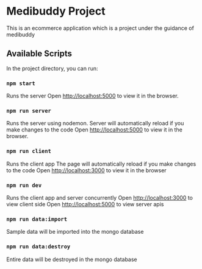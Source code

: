 # Medibuddy Project

This is an ecommerce application which is a project under the guidance of medibuddy

## Available Scripts

In the project directory, you can run:

### `npm start`

Runs the server
Open [http://localhost:5000](http://localhost:5000) to view it in the browser.

### `npm run server`

Runs the server using nodemon.
Server will automatically reload if you make changes to the code
Open [http://localhost:5000](http://localhost:5000) to view it in the browser.

### `npm run client`

Runs the client app
The page will automatically reload if you make changes to the code
Open [http://localhost:3000](http://localhost:3000) to view it in the browser

### `npm run dev`

Runs the client app and server concurrently
Open [http://localhost:3000](http://localhost:3000) to view client side
Open [http://localhost:5000](http://localhost:5000) to view server apis

### `npm run data:import`

Sample data will be imported into the mongo database

### `npm run data:destroy`

Entire data will be destroyed in the mongo database
